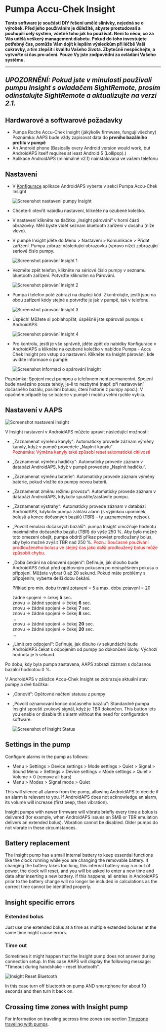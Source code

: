 # Pumpa Accu-Chek Insight

**Tento software je součástí DIY řešení umělé slinivky, nejedná se o výrobek. Před jeho používáním je důležité, abyste prostudovali a pochopili celý systém, včetně toho jak ho používat. Není to něco, co za Vás udělá veškerý management diabetu. Pokud do toho investujete potřebný čas, pomůže Vám dojít k lepším výsledkům při léčbě Vaší cukrovky, a tím zlepšit i kvalitu Vašeho života. Zbytečně nespěchejte, a vytvořte si čas pro učení. Pouze Vy jste zodpovědní za ovládání Vašeho systému.**

* * *

## ***UPOZORNĚNÍ:** Pokud jste v minulosti používali pumpu Insight s ovladačem **SightRemote**, prosím **odinstalujte SightRemote** a **aktualizujte na verzi 2.1**.*

## Hardwarové a softwarové požadavky

* Pumpa Roche Accu-Chek Insight (jákýkoliv firmware, fungují všechny) <br /> Poznámka: AAPS bude vždy zapisovat data do **prvního bazálního profilu v pumpě**
* An Android phone (Basically every Android version would work, but AndroidAPS itself requires at least Android 5 (Lollipop).)
* Aplikace AndroidAPS (minimálně v2.1) nainstalovaná ve vašem telefonu

## Nastavení

* V [Konfigurace](../Configuration/Config-Builder) aplikace AndroidAPS vyberte v sekci Pumpa Accu-Chek Insight
    
    ![Screenshot nastavení pumpy Insight](../images/Insight_ConfigBuilder.png)

* Chcete-li otevřít nabídku nastavení, klikněte na ozubené kolečko.

* V nastavení klikněte na tlačítko „Insight párování“ v horní části obrazovky. Měli byste vidět seznam bluetooth zařízení v dosahu (níže vlevo).
* V pumpě Insight jděte do Menu > Nastavení > Komunikace > Přidat zařízení. Pumpa zobrazí následující obrazovku (vpravo níže) zobrazující seriové číslo pumpy.
    
    ![Screenshot párování Insight 1](../images/Insight_Pairing1.png)

* Vezměte zpět telefon, klikněte na sériové číslo pumpy v seznamu bluetooth zařízení. Potvrďte kliknutím na Párování.
    
    ![Screenshot párování Insight 2](../images/Insight_Pairing2.png)

* Pumpa i telefon poté zobrazí na displeji kód. Zkontrolujte, jestli jsou na obou zařízení kódy stejné a potvrďte je jak v pumpě, tak v telefonu.
    
    ![Screenshot párování Insight 3](../images/Insight_Pairing3.png)

* Úspěch! Můžete si poblahopřát, úspěšně jste spárovali pumpu s AndroidAPS.
    
    ![Screenshot párování Insight 4](../images/Insight_Pairing4.png)

* Pro kontrolu, jestli je vše správně, jděte zpět do nabídky Konfigurace v AndroidAPS a klikněte na ozubené kolečko v nabídce Pumpa - Accu Chek Insight pro vstup do nastavení. Klikněte na Insight párování, kde uvidíte informace o pumpě:
    
    ![Screenshot informací o spárování Insight](../images/Insight_PairingInformation.png)

Poznámka: Spojení mezi pumpou a telefonem není permanentní. Spojení bude navázáno pouze tehdy, je-li to nezbytné (např. při nastavování dočasného bazálu, posílání bolusu, čtení historie z pumpy apod.). V opačném případě by se baterie v pumpě i mobilu velmi rychle vybila.

## Nastavení v AAPS

![Screenshot nastavení Insight](../images/Insight_pairing.png)

V Insight nastavení v AndroidAPS můžete upravit následující možnosti:

* „Zaznamenat výměnu kanyly“: Automaticky provede záznam výměny kanyly, když v pumpě provedete „Naplnit kanylu“   
    <font color="red">Poznámka: Výměna kanyly také způsobí reset automatické citlivosti</b></font>
* „Zaznamenat výměnu hadičky“: Automaticky provede záznam v databázi AndroidAPS, když v pumpě provedete „Naplnit hadičku“.
* „Zaznamenat výměnu baterie“: Automaticky provede záznam výměny baterie, pokud vložíte do pumpy novou baterii.
* „Zaznamenat změnu režimu provozu“: Automaticky provede záznam v databázi AndroidAPS, kdykoliv spustíte/zastavíte pumpu.
* „Zaznamenat výstrahy“: Automaticky provede záznam v databázi AndroidAPS, kdykoliv pumpa zahlásí alarm (s výjimkou upomínek, bolusů a konce dočasných bazálů (TBR) – ty zaznamenány nejsou).
* „Povolit emulaci dočasných bazálů“: pumpa Insight umožňuje hodnotu maximálního dočasného bazálu (TBR) do výše 250 %. Aby bylo možné toto omezení obejít, pumpa obdrží příkaz provést prodloužený bolus, aby bylo možné zvýšit TBR nad 250 %. <font color="red">Pozn.: Současné používání prodlouženého bolusu ve stejný čas jako další prodloužený bolus může způsobit chybu.</font>
* „Doba čekání na obnovení spojení“: Definuje, jak dlouho bude AndroidAPS čekat před opětovným pokusem po neúspěšném pokusu o připojení. Můžete vybrat 0 až 20 sekund. Pokud máte problémy s připojením, vyberte delší dobu čekání.   
      
    Příklad pro min. dobu trvání zotavení = 5 a max. dobu zotavení = 20   
      
    žádné spojení -> čekej **5** sec.   
    znovu -> žádné spojení -> čekej **6** sec.   
    znovu -> žádné spojení -> čekej **7** sec.   
    znovu -> žádné spojení -> čekej **8** sec.   
    ...   
    znovu -> žádné spojení -> čekej **20** sec.   
    znovu -> žádné spojení -> čekej **20** sec.   
    ...

* „Limit pro odpojení“: Definuje, jak dlouho (v sekundách) bude AndroidAPS čekat s odpojením od pumpy po dokončení úlohy. Výchozí hodnota je 5 sekund.

Po dobu, kdy byla pumpa zastavena, AAPS zobrazí záznam s dočasnou bazální hodnotou 0 %.

V AndroidAPS v záložce Accu-Chek Insight se zobrazuje aktuální stav pumpy a dvě tlačítka:

* „Obnovit“: Opětovné načtení statusu z pumpy
* „Povolit oznamování konce dočasného bazálu“: Standardně pumpa Insight spouští zvukový signál, když je TBR dokončen. This button lets you enable or disable this alarm without the need for configuration software.
    
    ![Screenshot of Insight Status](../images/Insight_Status2.png)

## Settings in the pump

Configure alarms in the pump as follows:

* Menu > Settings > Device settings > Mode settings > Quiet > Signal > Sound Menu > Settings > Device settings > Mode settings > Quiet > Volume > 0 (remove all bars)
* Menu > Modes > Signal mode > Quiet

This will silence all alarms from the pump, allowing AndroidAPS to decide if an alarm is relevant to you. If AndroidAPS does not acknowledge an alarm, its volume will increase (first beep, then vibration).

Insight pumps with newer firmware will vibrate briefly every time a bolus is delivered (for example, when AndroidAPS issues an SMB or TBR emulation delivers an extended bolus). Vibration cannot be disabled. Older pumps do not vibrate in these circumstances.

## Battery replacement

The Insight pump has a small internal battery to keep essential functions like the clock running while you are changing the removable battery. If changing the battery takes too long, this internal battery may run out of power, the clock will reset, and you will be asked to enter a new time and date after inserting a new battery. If this happens, all entries in AndroidAPS prior to the battery change will no longer be included in calculations as the correct time cannot be identified properly.

## Insight specific errors

### Extended bolus

Just use one extended bolus at a time as multiple extended boluses at the same time might cause errors.

### Time out

Sometimes it might happen that the Insight pump does not answer during connection setup. In this case AAPS will display the following message: "Timeout during handshake - reset bluetooth".

![Insight Reset Bluetooth](../images/Insight_ResetBT.png)

In this case turn off bluetooth on pump AND smartphone for about 10 seconds and then turn it back on.

## Crossing time zones with Insight pump

For information on traveling accross time zones see section [Timezone traveling with pumps](../Usage/Timezone-traveling#insight).